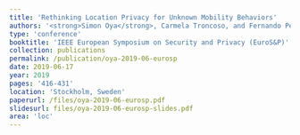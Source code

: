 ```yaml
---
title: 'Rethinking Location Privacy for Unknown Mobility Behaviors'
authors: '<strong>Simon Oya</strong>, Carmela Troncoso, and Fernando Pérez-González'
type: 'conference'
booktitle: 'IEEE European Symposium on Security and Privacy (EuroS&P)'
collection: publications
permalink: /publication/oya-2019-06-eurosp
date: 2019-06-17
year: 2019
pages: '416-431'
location: 'Stockholm, Sweden'
paperurl: /files/oya-2019-06-eurosp.pdf
slidesurl: files/oya-2019-06-eurosp-slides.pdf
area: 'loc'
---
```


